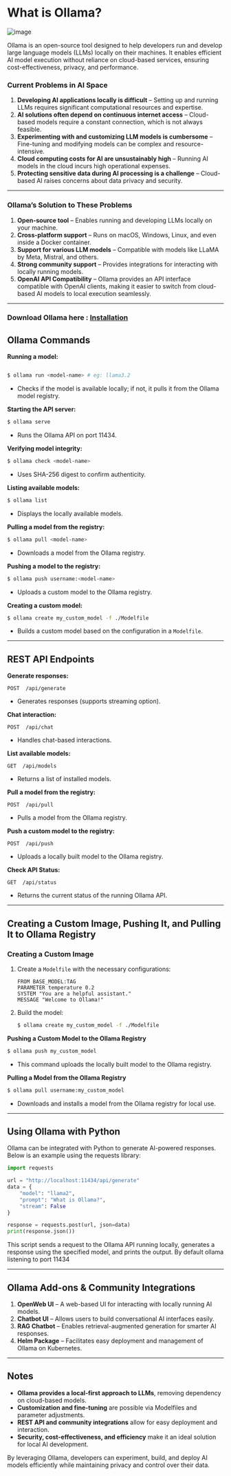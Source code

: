 
# **What is Ollama?**
![image](https://github.com/user-attachments/assets/cb494db5-35b3-49dd-81da-81e474644731)


Ollama is an open-source tool designed to help developers run and develop large language models (LLMs) locally on their machines. It enables efficient AI model execution without reliance on cloud-based services, ensuring cost-effectiveness, privacy, and performance.

 ### **Current Problems in AI Space**

1. **Developing AI applications locally is difficult** – Setting up and running LLMs requires significant computational resources and expertise.
2. **AI solutions often depend on continuous internet access** – Cloud-based models require a constant connection, which is not always feasible.
3. **Experimenting with and customizing LLM models is cumbersome** – Fine-tuning and modifying models can be complex and resource-intensive.
4. **Cloud computing costs for AI are unsustainably high** – Running AI models in the cloud incurs high operational expenses.
5. **Protecting sensitive data during AI processing is a challenge** – Cloud-based AI raises concerns about data privacy and security.

---

### **Ollama’s Solution to These Problems** 

1. **Open-source tool** – Enables running and developing LLMs locally on your machine.
2. **Cross-platform support** – Runs on macOS, Windows, Linux, and even inside a Docker container.
3. **Support for various LLM models** – Compatible with models like LLaMA by Meta, Mistral, and others.
4. **Strong community support** – Provides integrations for interacting with locally running models.
5. **OpenAI API Compatibility** – Ollama provides an API interface compatible with OpenAI clients, making it easier to switch from cloud-based AI models to local execution seamlessly.

---
### **Download Ollama here : [Installation](https://ollama.com/download)** 

## **Ollama Commands**
 **Running a model:**
```bash

$ ollama run <model-name> # eg: llama3.2

```
- Checks if the model is available locally; if not, it pulls it from the Ollama model registry.

 **Starting the API server:**
```bash
$ ollama serve
```
- Runs the Ollama API on port 11434.

**Verifying model integrity:**
```bash
$ ollama check <model-name>
```
- Uses SHA-256 digest to confirm authenticity.

**Listing available models:**
```bash
$ ollama list
```
- Displays the locally available models.

 **Pulling a model from the registry:**
```bash
$ ollama pull <model-name>
```
- Downloads a model from the Ollama registry.

 **Pushing a model to the registry:**
```bash
$ ollama push username:<model-name>
```
- Uploads a custom model to the Ollama registry.

 **Creating a custom model:**
```bash
$ ollama create my_custom_model -f ./Modelfile
```
- Builds a custom model based on the configuration in a `Modelfile`.

---

## **REST API Endpoints**

 **Generate responses:**
```http
POST  /api/generate
```
- Generates responses (supports streaming option).

 **Chat interaction:**
```http
POST  /api/chat
```
- Handles chat-based interactions.

 **List available models:**
```http
GET  /api/models
```
- Returns a list of installed models.

 **Pull a model from the registry:**
```http
POST  /api/pull
```
- Pulls a model from the Ollama registry.

 **Push a custom model to the registry:**
```http
POST  /api/push
```
- Uploads a locally built model to the Ollama registry.

 **Check API Status:**
```http
GET  /api/status
```
- Returns the current status of the running Ollama API.

---

## **Creating a Custom Image, Pushing It, and Pulling It to Ollama Registry**

### **Creating a Custom Image**

1. Create a `Modelfile` with the necessary configurations:
 
    ```plaintext
    FROM BASE_MODEL:TAG
    PARAMETER temperature 0.2
    SYSTEM "You are a helpful assistant."
    MESSAGE "Welcome to Ollama!"
    ```
2. Build the model:
    ```bash
    $ ollama create my_custom_model -f ./Modelfile
    ```

 **Pushing a Custom Model to the Ollama Registry**
```bash
$ ollama push my_custom_model
```
- This command uploads the locally built model to the Ollama registry.

 **Pulling a Model from the Ollama Registry**
```bash
$ ollama pull username:my_custom_model
```
- Downloads and installs a model from the Ollama registry for local use.

---

## **Using Ollama with Python**

Ollama can be integrated with Python to generate AI-powered responses. Below is an example using the requests library:

```python
import requests

url = "http://localhost:11434/api/generate"
data = {
    "model": "llama2",
    "prompt": "What is Ollama?",
    "stream": False
}

response = requests.post(url, json=data)
print(response.json())
```

This script sends a request to the Ollama API running locally, generates a response using the specified model, and prints the output. By default ollama listening to port 11434

---

## **Ollama Add-ons & Community Integrations**

1. **OpenWeb UI** – A web-based UI for interacting with locally running AI models.
2. **Chatbot UI** – Allows users to build conversational AI interfaces easily.
3. **RAG Chatbot** – Enables retrieval-augmented generation for smarter AI responses.
4. **Helm Package** – Facilitates easy deployment and management of Ollama on Kubernetes.

---

## **Notes**

- **Ollama provides a local-first approach to LLMs**, removing dependency on cloud-based models.
- **Customization and fine-tuning** are possible via Modelfiles and parameter adjustments.
- **REST API and community integrations** allow for easy deployment and interaction.
- **Security, cost-effectiveness, and efficiency** make it an ideal solution for local AI development.

By leveraging Ollama, developers can experiment, build, and deploy AI models efficiently while maintaining privacy and control over their data.


